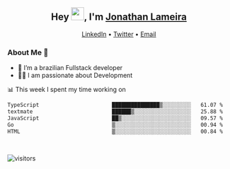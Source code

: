 <h2 align="center">Hey <img src="https://github.com/TheDudeThatCode/TheDudeThatCode/blob/master/Assets/Hi.gif" width="29">, I'm <a href="https://www.linkedin.com/in/jonathanlameira/">Jonathan Lameira</a></h2>
<p align="center">
  <a href="https://www.linkedin.com/in/jonathanlameira/">LinkedIn</a> •
  <a href="https://twitter.com/jlameira">Twitter</a> •
  <a href="mailto:jlameira@gmail.com">Email</a>
</p>

### About Me 🚀
- 🌱  I’m a brazilian Fullstack developer</br>
- 👨‍💻  I am passionate about Development</br>

<!-- ![Jonathan Lameira github stats](https://github-readme-stats.vercel.app/api?username=jlameirameli&show_icons=true&hide_border=true)&nbsp;&nbsp; -->

📊 This week I spent my time working on
<!--START_SECTION:waka-->

```txt
TypeScript                       ███████████████▒░░░░░░░░░   61.07 %
textmate                         ██████▒░░░░░░░░░░░░░░░░░░   25.88 %
JavaScript                       ██▒░░░░░░░░░░░░░░░░░░░░░░   09.57 %
Go                               ▒░░░░░░░░░░░░░░░░░░░░░░░░   00.94 %
HTML                             ▒░░░░░░░░░░░░░░░░░░░░░░░░   00.84 %
```

<!--END_SECTION:waka-->

<br />

![visitors](https://visitor-badge.laobi.icu/badge?page_id=jlameira.jlameira)
